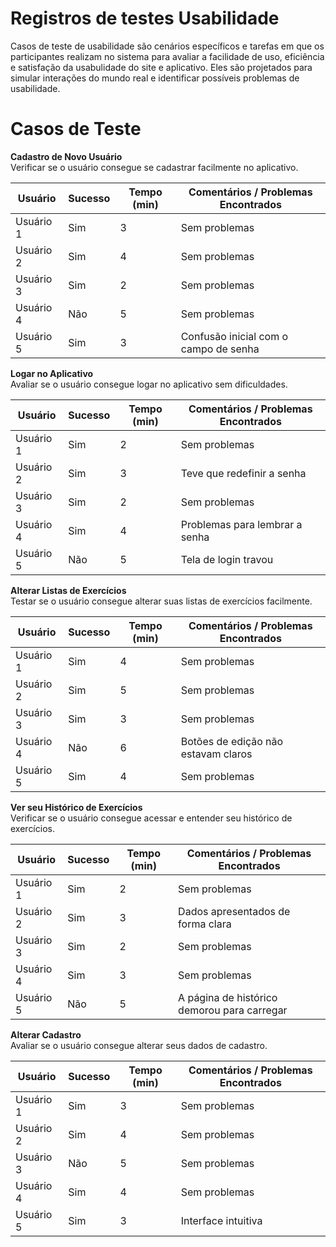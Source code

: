 # Registros de testes Usabilidade 

Casos de teste de usabilidade são cenários específicos e tarefas em que os participantes realizam no sistema para avaliar a facilidade de uso, eficiência e satisfação da usabulidade do site e aplicativo. Eles são projetados para simular interações do mundo real e identificar possíveis problemas de usabilidade.







# Casos de Teste
**Cadastro de Novo Usuário**
<br>
 Verificar se o usuário consegue se cadastrar facilmente no aplicativo.

|Usuário	|Sucesso	|Tempo (min)|	Comentários / Problemas Encontrados|
|---|---|---|---| 
|Usuário 1|	Sim|	3|	Sem problemas|
|Usuário 2|	Sim	|4|	Sem problemas|
|Usuário 3|	Sim	|2|	Sem problemas|
|Usuário 4	|Não|	5	|Sem problemas|
|Usuário 5	|Sim|	3	|Confusão inicial com o campo de senha|

**Logar no Aplicativo**
<br>
Avaliar se o usuário consegue logar no aplicativo sem dificuldades.

|Usuário|	Sucesso|	Tempo (min)|	Comentários / Problemas Encontrados|
|---|---|---|---|
|Usuário 1|	Sim|2|	Sem problemas|
|Usuário 2|	Sim|3|	Teve que redefinir a senha|
|Usuário 3|	Sim|2|Sem problemas|
|Usuário 4|	Sim|4|Problemas para lembrar a senha|
|Usuário 5|	Não|5|	Tela de login travou|

 **Alterar Listas de Exercícios**
 <br>
Testar se o usuário consegue alterar suas listas de exercícios facilmente.

|Usuário|	Sucesso|	Tempo (min)|	Comentários / Problemas Encontrados|
|   ---     |  ---    | ---|--- |
|Usuário 1|	Sim|	4|	Sem problemas|
|Usuário 2|	Sim|	5|	Sem problemas|
|Usuário 3|	Sim|	3|	Sem problemas|
|Usuário 4|	Não|	6|	Botões de edição não estavam claros|
|Usuário 5|	Sim|	4|  Sem problemas|


**Ver seu Histórico de Exercícios**
<br>
 Verificar se o usuário consegue acessar e entender seu histórico de exercícios.

|Usuário|	Sucesso|	Tempo (min)|	Comentários / Problemas Encontrados|
|---|---|---|---|
|Usuário 1|	Sim|	2|	Sem problemas|
|Usuário 2|	Sim|	3|	Dados apresentados de forma clara|
|Usuário 3|	Sim|	2|	Sem problemas|
|Usuário 4|	Sim|	3|	Sem problemas|
|Usuário 5|	Não|	5|	A página de histórico demorou para carregar|


 **Alterar Cadastro**
 <br>
Avaliar se o usuário consegue alterar seus dados de cadastro.

|Usuário|	Sucesso|	Tempo (min)|	Comentários / Problemas Encontrados|
| ---   |  ---   |     ---     |                ---                  | 
|Usuário 1|	Sim|	3|	Sem problemas|
|Usuário 2|	Sim|	4|	Sem problemas|
|Usuário 3|	Não|	5|	Sem problemas|
|Usuário 4|	Sim|	4|	Sem problemas|
|Usuário 5|	Sim|	3|	Interface intuitiva|
